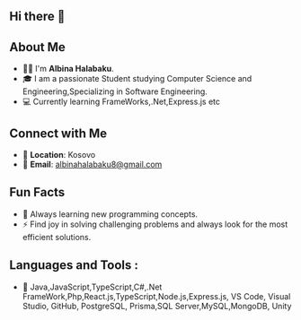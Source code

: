 ## Hi there 👋

## About Me

- 👩‍💻 I'm **Albina Halabaku**.
- 🎓 I am a passionate Student studying Computer Science and Engineering,Specializing in Software Engineering.
- 💻 Currently learning FrameWorks,.Net,Express.js etc

## Connect with Me
- 📍 **Location**: Kosovo
- 📧 **Email**: albinahalabaku8@gmail.com

## Fun Facts
  - 📖 Always learning new programming concepts.
  - ⚡ Find joy in solving challenging problems and always look for the most efficient solutions.

## Languages and Tools :
- 🔧  Java,JavaScript,TypeScript,C#,.Net FrameWork,Php,React.js,TypeScript,Node.js,Express.js,
      VS Code, Visual Studio, GitHub, PostgreSQL, Prisma,SQL Server,MySQL,MongoDB, Unity

